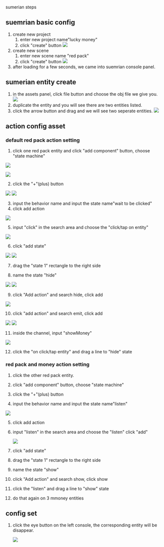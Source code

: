 sumerian steps
## suemrian basic config
1. create new project
    1. enter new project name"lucky money"
    2. click "create" button
    ![](assets/WechatIMG3.png)
2. create new scene
    1. enter new scene name "red pack"
    2. click "create" button
    ![](assets/WechatIMG4.png)
3. after loading for a few seconds, we came into suemrian console panel.

## sumerian entity create
1. in the assets panel, click file button and choose the obj file we give you.
![](assets/WechatIMG5.png)
2. duplicate the entity and you will see there are two entities listed.
3. click the arrow button and drag and we will see two seperate entities.
![](assets/WechatIMG6.png)
## action config asset
### default red pack action setting
1. click one red pack entity and click "add component" button, choose "state machine"


![](assets/WechatIMG7.png)

![](assets/WechatIMG8.png)


2. click the "+"(plus) button 


![](assets/WechatIMG11.png)
![](assets/WechatIMG12.png)


3. input the behavior name and input the state name"wait to be clicked"
4. click add action


![](assets/WechatIMG13.png)


5. input "click" in the search area and choose the "click/tap on entity"


![](assets/WechatIMG14.png)


6. click "add state"  


![](assets/WechatIMG15.png)
![](assets/WechatIMG16.png)


7. drag the "state 1" rectangle to the right side

8. name the state "hide"


![](assets/WechatIMG17.png)
![](assets/WechatIMG18.png)


9. click "Add action" and search hide, click add


![](assets/WechatIMG19.png)



10. click "add action" and search emit, click add

![](assets/WechatIMG20.png)
![](assets/WechatIMG21.png)



11. inside the channel, input "showMoney"

![](assets/WechatIMG23.png)


12. click the "on click/tap entity" and drag a line to "hide" state


### red pack and money action setting
1. click the other red pack entity.

2. click "add component" button, choose "state machine"


3. click the "+"(plus) button 

4. input the behavior name and input the state name"listen"

![](assets/WechatIMG24.png)


5. click add action


6. input "listen" in the search area and choose the "listen" click "add"

    ![](assets/WechatIMG25.png)


7. click "add state"

8. drag the "state 1" rectangle to the right side

9. name the state "show"


10. click "Add action" and search show, click show


11. click the "listen" and drag a line to "show" state


12. do that again on 3 mmoney entities

## config set
1. click the eye button on the left console, the corresponding entity will be disappear.

    ![](assets/WechatIMG27.png)
